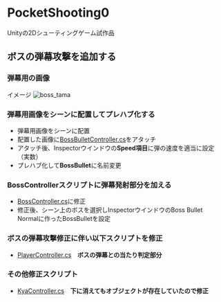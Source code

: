 # PocketShooting0
Unityの2Dシューティングゲーム試作品
## ボスの弾幕攻撃を追加する
### 弾幕用の画像
イメージ
![boss_tama](https://user-images.githubusercontent.com/32384416/138202419-e1cbc91d-13dd-4524-8ef2-44bf684581d8.png)

### 弾幕用画像をシーンに配置してプレハブ化する
- 弾幕用画像をシーンに配置
- 配置した画像に[BossBulletController.cs](https://github.com/mrgarita/PocketShooting0/blob/boss_bullet1/BossBulletController.cs)をアタッチ
- アタッチ後、Inspectorウインドウの**Speed項目**に弾の速度を適当に設定（実数）
- プレハブ化して**BossBullet**に名前変更

### BossControllerスクリプトに弾幕発射部分を加える
- [BossController.cs](https://github.com/mrgarita/PocketShooting0/blob/boss_bullet1/BossController.cs)に修正
- 修正後、シーン上のボスを選択しInspectorウインドウのBoss Bullet Normalに作ったBossBulletを設定

### ボスの弾幕攻撃修正に伴い以下スクリプトを修正
- [PlayerController.cs](https://github.com/mrgarita/PocketShooting0/blob/boss_bullet1/PlayerController.cs)　**ボスの弾幕との当たり判定部分**

### その他修正スクリプト
- [KyaController.cs](https://github.com/mrgarita/PocketShooting0/blob/boss_bullet1/KyaController.cs)　**下に消えてもオブジェクトが存在していたので修正**
